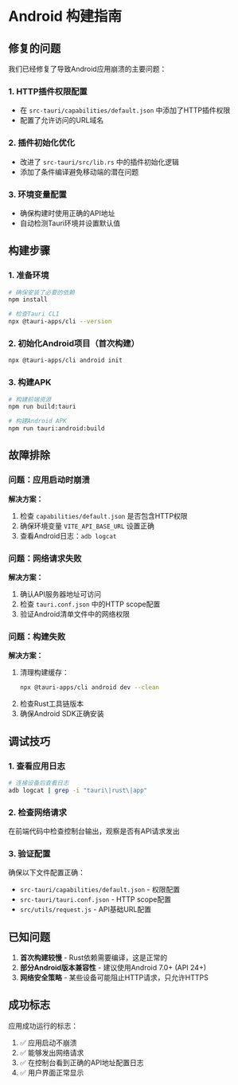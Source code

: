 # Android 构建指南

## 修复的问题

我们已经修复了导致Android应用崩溃的主要问题：

### 1. HTTP插件权限配置
- 在 `src-tauri/capabilities/default.json` 中添加了HTTP插件权限
- 配置了允许访问的URL域名

### 2. 插件初始化优化
- 改进了 `src-tauri/src/lib.rs` 中的插件初始化逻辑
- 添加了条件编译避免移动端的潜在问题

### 3. 环境变量配置
- 确保构建时使用正确的API地址
- 自动检测Tauri环境并设置默认值

## 构建步骤

### 1. 准备环境
```bash
# 确保安装了必要的依赖
npm install

# 检查Tauri CLI
npx @tauri-apps/cli --version
```

### 2. 初始化Android项目（首次构建）
```bash
npx @tauri-apps/cli android init
```

### 3. 构建APK
```bash
# 构建前端资源
npm run build:tauri

# 构建Android APK
npm run tauri:android:build
```

## 故障排除

### 问题：应用启动时崩溃
**解决方案：**
1. 检查 `capabilities/default.json` 是否包含HTTP权限
2. 确保环境变量 `VITE_API_BASE_URL` 设置正确
3. 查看Android日志：`adb logcat`

### 问题：网络请求失败
**解决方案：**
1. 确认API服务器地址可访问
2. 检查 `tauri.conf.json` 中的HTTP scope配置
3. 验证Android清单文件中的网络权限

### 问题：构建失败
**解决方案：**
1. 清理构建缓存：
   ```bash
   npx @tauri-apps/cli android dev --clean
   ```
2. 检查Rust工具链版本
3. 确保Android SDK正确安装

## 调试技巧

### 1. 查看应用日志
```bash
# 连接设备后查看日志
adb logcat | grep -i "tauri\|rust\|app"
```

### 2. 检查网络请求
在前端代码中检查控制台输出，观察是否有API请求发出

### 3. 验证配置
确保以下文件配置正确：
- `src-tauri/capabilities/default.json` - 权限配置
- `src-tauri/tauri.conf.json` - HTTP scope配置
- `src/utils/request.js` - API基础URL配置

## 已知问题

1. **首次构建较慢** - Rust依赖需要编译，这是正常的
2. **部分Android版本兼容性** - 建议使用Android 7.0+ (API 24+)
3. **网络安全策略** - 某些设备可能阻止HTTP请求，只允许HTTPS

## 成功标志

应用成功运行的标志：
1. ✅ 应用启动不崩溃
2. ✅ 能够发出网络请求
3. ✅ 在控制台看到正确的API地址配置日志
4. ✅ 用户界面正常显示 